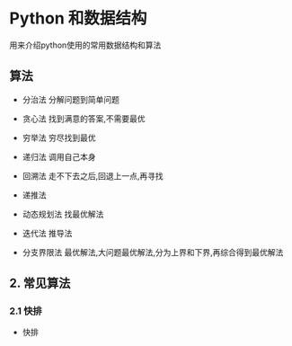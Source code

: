 # Python 和数据结构
用来介绍python使用的常用数据结构和算法

## 算法
- 分治法
  分解问题到简单问题
- 贪心法
  找到满意的答案,不需要最优
- 穷举法
  穷尽找到最优
- 递归法
  调用自己本身
- 回溯法
  走不下去之后,回退上一点,再寻找
- 递推法
  
- 动态规划法
  找最优解法
- 迭代法
   推导法
- 分支界限法
    最优解法,大问题最优解法,分为上界和下界,再综合得到最优解法

## 2. 常见算法
### 2.1 快排
- 快排




